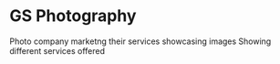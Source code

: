 # GS Photography
Photo company marketng their services 
showcasing images 
Showing different services offered

